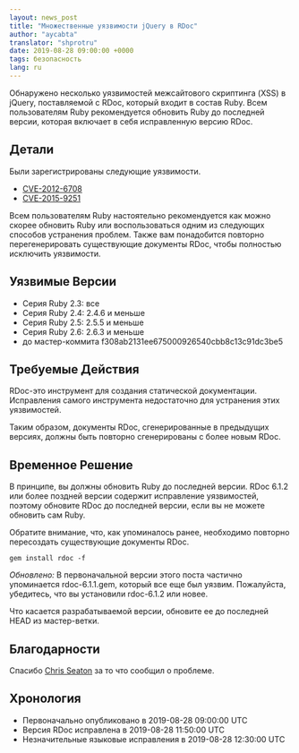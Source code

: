 ```yaml
---
layout: news_post
title: "Множественные уязвимости jQuery в RDoc"
author: "aycabta"
translator: "shprotru"
date: 2019-08-28 09:00:00 +0000
tags: безопасность
lang: ru
---
```


Обнаружено несколько уязвимостей межсайтового скриптинга (XSS) в jQuery, поставляемой с RDoc, который входит в состав Ruby.
Всем пользователям Ruby рекомендуется обновить Ruby до последней версии, которая включает в себя исправленную версию RDoc.

## Детали

Были зарегистрированы следующие уязвимости.

* [CVE-2012-6708](https://nvd.nist.gov/vuln/detail/CVE-2012-6708)
* [CVE-2015-9251](https://nvd.nist.gov/vuln/detail/CVE-2015-9251)

Всем пользователям Ruby настоятельно рекомендуется как можно скорее обновить Ruby или воспользоваться одним из следующих способов устранения проблем.
Также вам понадобится повторно перегенерировать существующие документы RDoc, чтобы полностью исключить уязвимости.

## Уязвимые Версии

* Серия Ruby 2.3: все
* Серия Ruby 2.4: 2.4.6 и меньше
* Серия Ruby 2.5: 2.5.5 и меньше
* Серия Ruby 2.6: 2.6.3 и меньше
* до мастер-коммита f308ab2131ee675000926540cbb8c13c91dc3be5

## Требуемые Действия

RDoc-это инструмент для создания статической документации.
Исправления самого инструмента недостаточно для устранения этих уязвимостей.

Таким образом, документы RDoc, сгенерированные в предыдущих версиях, должны быть повторно сгенерированы с более новым RDoc.

## Временное Решение

В принципе, вы должны обновить Ruby до последней версии.
RDoc 6.1.2 или более поздней версии содержит исправление уязвимостей, поэтому обновите RDoc до последней версии, если вы не можете обновить сам Ruby.

Обратите внимание, что, как упоминалось ранее, необходимо повторно пересоздать существующие документы RDoc.

```
gem install rdoc -f
```

*Обновлено:* В первоначальной версии этого поста частично упоминается rdoc-6.1.1.gem, который все еще был уязвим. Пожалуйста, убедитесь, что вы установили rdoc-6.1.2 или новее.

Что касается разрабатываемой версии, обновите ее до последней HEAD из мастер-ветки.

## Благодарности

Спасибо [Chris Seaton](https://hackerone.com/chrisseaton) за то что сообщил о проблеме.

## Хронология

* Первоначально опубликовано в 2019-08-28 09:00:00 UTC
* Версия RDoc исправлена в 2019-08-28 11:50:00 UTC
* Незначительные языковые исправления в 2019-08-28 12:30:00 UTC
